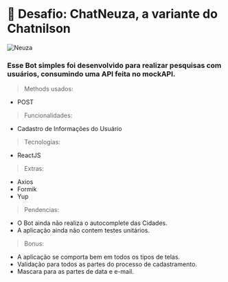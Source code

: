 <h1> 🚀 Desafio: ChatNeuza, a variante do Chatnilson </h1>
<img src="https://cdn-icons.flaticon.com/png/512/3273/premium/3273828.png?token=exp=1638511143~hmac=c0ad9d57a61d4e8b8bdb85ba351071da" alt="Neuza">

### Esse Bot simples foi desenvolvido para realizar pesquisas com usuários, consumindo uma API feita no mockAPI.
  
>Methods usados:
- POST
  
>Funcionalidades:
- Cadastro de Informações do Usuário
  
>Tecnologias:
- ReactJS
  
>Extras:
- Axios
- Formik
- Yup
  
>Pendencias:
- O Bot ainda não realiza o autocomplete das Cidades.
- A aplicação ainda não contem testes unitários.
  
>Bonus:
- A aplicação se comporta bem em todos os tipos de telas.
- Validação para todos as partes do processo de cadastramento.
- Mascara para as partes de data e e-mail.
  
